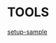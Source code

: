 # TOOLS

[setup-sample](https://github.com/Drjacky/TMDbMultiplatform/blob/master/shared/build.gradle.kts)
